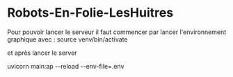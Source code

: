 # Robots-En-Folie-LesHuitres

Pour pouvoir lancer le serveur il faut commencer par lancer l'environnement graphique avec :
source venv/bin/activate

et après lancer le server

uvicorn main:ap --reload --env-file=.env
